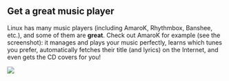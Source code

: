 <?php require("../../entete.php");?> <?php require("../../base.php");?> <?php require("../../fonctions.php");?>

<div id="corps">

<h2>Get a great music player</h2>

Linux has many music players (including AmaroK, Rhythmbox, Banshee, 
etc.), and some of them are <b>great</b>. Check out AmaroK for example 
(see the screenshot): it manages and plays your music perfectly, learns 
which tunes you prefer, automatically fetches their title (and lyrics) 
on the Internet, and even gets the CD covers for you!

<img src="Images/amarok.png" />

</div>



